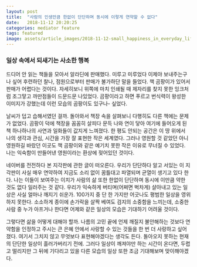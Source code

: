 ```yaml
---
layout: post
title:  "사람의 인생만큼 한없이 단단하며 동시에 이렇게 연약할 수 없다"
date:   2018-11-12 20:20:25
categories: mediator feature
tags: featured
image: assets/article_images/2018-11-12-small_happiness_in_everyday_life/forest_in_fog.jpg
---
```

### 일상 속에서 되새기는 사소한 행복  

  
 드디어 안 읽는 책들을 모아서 알라딘에 판매했다. 미루고 미루었다 이제야 보내주는구나 싶어 후련하던 찰나, 점원으로부터 판매가 불가하단 말을 들었다. 책 곰팡이가 있어서 판매가 어렵다는 것이다. 자세히보니 위쪽에 마치 인쇄될 때 제자리를 찾지 못한 잉크처럼 조그맣고 까만점들이 드문드문 나있었다. 곰팡이라고 하면 푸르고 번식력이 왕성한 이미지가 강했는데 이런 모습의 곰팡이도 있구나- 싶었다.  

  
날씨가 덥고 습해서였던 걸까. 돌아와서 책장 속을 살펴보니 다행히도 다른 책에는 문제가 없었다. 곰팡이 덕에 책장을 꼼꼼히 살피다 문득 나와 연이 닿아 여기에 들어오게 된 책 하나하나의 사연과 일화들이 값지게 느껴졌다. 한 평도 안되는 공간은 이 땅 위에서 나의 생각과 관심, 시간을 가장 잘 표현한 작은 세계였다. 그러나 영원할 것 같았던 아니 영원하길 바랐던 이곳도 책 곰팡이와 같은 예기치 못한 작은 이유로 무너질 수 있었다. 나는 익숙함이 만들어낸 영원이라는 환상에 젖어있던 것이다.  

  
 네이버를 전전하다 본 지각판에 관한 글이 떠오른다. 우리가 단단하다 알고 서있는 이 지각판이 사실 매우 연약하여 지금도 소리 없이 꿈틀대고 파열되며 균열이 생기고 있다 한다. 나는 이들이 보여주는 이치가 사람의 삶 또한 한없이 단단하며 동시에 이만큼 약한 것도 없다 일러주는 것 같다. 우리가 익숙하게 버티며(어쩌면 벅차게) 살아내고 있는 일상은 사실 얼마나 깨지기 쉬운가. 100가지 중 단 한 가지만 어긋나도 평범한 일상을 영위하지 못한다. 소소하게 종이에 손가락을 살짝 베여도 검지의 소중함을 느끼는데, 소중한 사람 중 누가 아프거나 한다면 어제와 같은 일상의 모습은 기대하기 어려울 것이다.   

  
 그렇다면 삶을 어떻게 대해야 할까. 나름의 고민 끝에 언제 깨질지 불안해하는 것보다 연약함을 인정하고 주시는 큰 은혜 안에서 사랑할 수 있는 것들을 한 번 더 사랑하고 싶어졌다. 여기서 그치지 않고 무엇보다 표현해야겠다는 생각도 든다. 돌아오지 못하는 현재의 단단한 일상이 흘러가버리기 전에. 그러다 일상이 깨져야만 하는 시간이 온다면, 두렵고 떨리지만 그 뒤에 기다리고 있을 다른 모습의 일상 또한 조금 기대해보며 맞이해야겠다.

